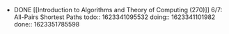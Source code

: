 - DONE [[Introduction to Algorithms and Theory of Computing (270)]] 6/7: All-Pairs Shortest Paths
  todo:: 1623341095532
  doing:: 1623341101982
  done:: 1623351785598